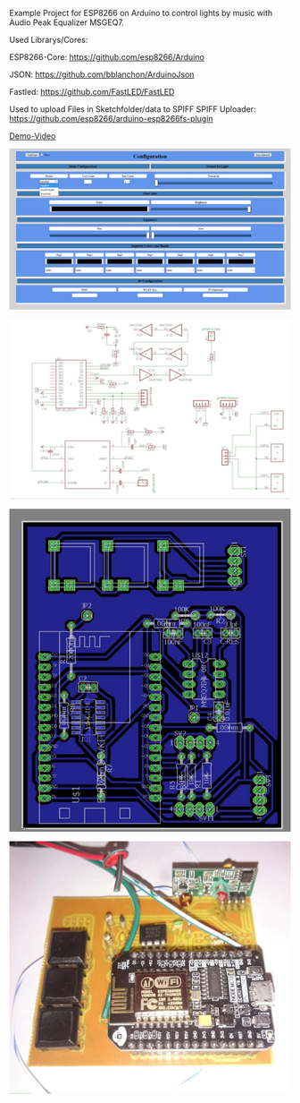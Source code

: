 Example Project for ESP8266 on Arduino to control lights by music with Audio Peak Equalizer MSGEQ7.

Used Librarys/Cores:

ESP8266-Core: https://github.com/esp8266/Arduino

JSON: https://github.com/bblanchon/ArduinoJson

Fastled: https://github.com/FastLED/FastLED

Used to upload Files in Sketchfolder/data to SPIFF 
SPIFF Uploader: https://github.com/esp8266/arduino-esp8266fs-plugin


[Demo-Video](https://www.youtube.com/watch?v=mlMS-kUvTjY)


![ExamplePicture](https://github.com/schuppeste/Sofaleds/blob/master/example2.jpg)

![Schematic](https://github.com/schuppeste/Sofaleds/blob/master/schematic.jpg)

![ExampleBoard](https://github.com/schuppeste/Sofaleds/blob/master/board.jpg)

![ExampleBoardPic](https://github.com/schuppeste/Sofaleds/blob/master/boardpic.jpg)
